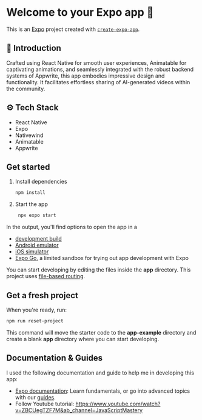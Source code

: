 # Welcome to your Expo app 👋

This is an [Expo](https://expo.dev) project created with [`create-expo-app`](https://www.npmjs.com/package/create-expo-app).

## <a name="introduction">🤖 Introduction</a>

Crafted using React Native for smooth user experiences, Animatable for captivating animations, and seamlessly integrated with the robust backend systems of Appwrite, this app embodies impressive design and functionality. It facilitates effortless sharing of AI-generated videos within the community.


## <a name="tech-stack">⚙️ Tech Stack</a>

- React Native
- Expo
- Nativewind
- Animatable
- Appwrite


## Get started

1. Install dependencies

   ```bash
   npm install
   ```

2. Start the app

   ```bash
    npx expo start
   ```

In the output, you'll find options to open the app in a

- [development build](https://docs.expo.dev/develop/development-builds/introduction/)
- [Android emulator](https://docs.expo.dev/workflow/android-studio-emulator/)
- [iOS simulator](https://docs.expo.dev/workflow/ios-simulator/)
- [Expo Go](https://expo.dev/go), a limited sandbox for trying out app development with Expo

You can start developing by editing the files inside the **app** directory. This project uses [file-based routing](https://docs.expo.dev/router/introduction).

## Get a fresh project

When you're ready, run:

```bash
npm run reset-project
```

This command will move the starter code to the **app-example** directory and create a blank **app** directory where you can start developing.

## Documentation & Guides

I used the following documentation and guide to help me in developing this app:

- [Expo documentation](https://docs.expo.dev/): Learn fundamentals, or go into advanced topics with our [guides](https://docs.expo.dev/guides).
- Follow Youtube tutorial: https://www.youtube.com/watch?v=ZBCUegTZF7M&ab_channel=JavaScriptMastery

